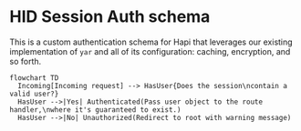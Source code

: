 # HID Session Auth schema

This is a custom authentication schema for Hapi that leverages our existing implementation of `yar` and all of its configuration: caching, encryption, and so forth.

```mermaid
flowchart TD
  Incoming[Incoming request] --> HasUser{Does the session\ncontain a valid user?}
  HasUser -->|Yes| Authenticated(Pass user object to the route handler,\nwhere it's guaranteed to exist.)
  HasUser -->|No| Unauthorized(Redirect to root with warning message)
```
